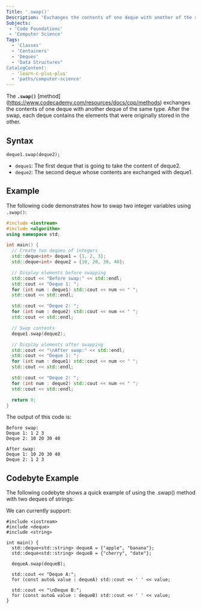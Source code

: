 ```yaml
---
Title: '.swap()' 
Description: 'Exchanges the contents of one deque with another of the same type and size.' 
Subjects: 
 - 'Code Foundations'
 - 'Computer Science'
Tags: 
  - 'Classes'
  - 'Containers'
  - 'Deques'
  - 'Data Structures"
CatalogContent: 
  - 'learn-c-plus-plus'
  - 'paths/computer-science'
---
```


The **`.swap()`** [method] (https://www.codecademy.com/resources/docs/cpp/methods) exchanges the contents of one deque with another deque of the same type. After the swap, each deque contains the elements that were originally stored in the other. 

## Syntax

```pseudo
deque1.swap(deque2);
```

- `deque1`: The first deque that is going to take the content of deque2.
- `deque2`: The second deque whose contents are exchanged with deque1.

## Example

The following code demonstrates how to swap two integer variables using `.swap()`:

```cpp
#include <iostream>
#include <algorithm>
using namespace std;

int main() {
  // Create two deques of integers
  std::deque<int> deque1 = {1, 2, 3};
  std::deque<int> deque2 = {10, 20, 30, 40};

  // Display elements before swapping
  std::cout << "Before swap:" << std::endl;
  std::cout << "Deque 1: ";
  for (int num : deque1) std::cout << num << " ";
  std::cout << std::endl;

  std::cout << "Deque 2: ";
  for (int num : deque2) std::cout << num << " ";
  std::cout << std::endl;

  // Swap contents
  deque1.swap(deque2);

  // Display elements after swapping
  std::cout << "\nAfter swap:" << std::endl;
  std::cout << "Deque 1: ";
  for (int num : deque1) std::cout << num << " ";
  std::cout << std::endl;

  std::cout << "Deque 2: ";
  for (int num : deque2) std::cout << num << " ";
  std::cout << std::endl;

  return 0;
}
```
The output of this code is:

```shell
Before swap:
Deque 1: 1 2 3 
Deque 2: 10 20 30 40 

After swap:
Deque 1: 10 20 30 40 
Deque 2: 1 2 3
```


## Codebyte Example 

The following codebyte shows a quick example of using the .swap() method with two deques of strings:

We can currently support:

```codebyte/cpp
#include <iostream>
#include <deque>
#include <string>

int main() {
  std::deque<std::string> dequeA = {"apple", "banana"};
  std::deque<std::string> dequeB = {"cherry", "date"};

  dequeA.swap(dequeB);

  std::cout << "Deque A:";
  for (const auto& value : dequeA) std::cout << ' ' << value;

  std::cout << "\nDeque B:";
  for (const auto& value : dequeB) std::cout << ' ' << value;
}

```
